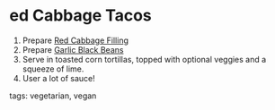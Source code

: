 ed Cabbage Tacos
=======================

1. Prepare [Red Cabbage Filling](/base_layers/red_cabbage.md)
2. Prepare [Garlic Black Beans](/base_layers/garlic_black_beans.md)
3. Serve in toasted corn tortillas, topped with optional veggies and a squeeze of lime.
4. User a lot of sauce!

tags: vegetarian, vegan
